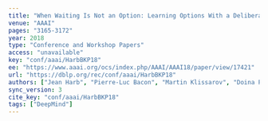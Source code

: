 ```yaml
---
title: "When Waiting Is Not an Option: Learning Options With a Deliberation Cost."
venue: "AAAI"
pages: "3165-3172"
year: 2018
type: "Conference and Workshop Papers"
access: "unavailable"
key: "conf/aaai/HarbBKP18"
ee: "https://www.aaai.org/ocs/index.php/AAAI/AAAI18/paper/view/17421"
url: "https://dblp.org/rec/conf/aaai/HarbBKP18"
authors: ["Jean Harb", "Pierre-Luc Bacon", "Martin Klissarov", "Doina Precup"]
sync_version: 3
cite_key: "conf/aaai/HarbBKP18"
tags: ["DeepMind"]
---
```

